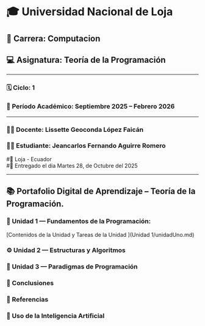 
# 🎓 Universidad Nacional de Loja

## 🧮 Carrera: Computacion
## 💻 Asignatura: Teoría de la Programación  

---

### 🗓️ Ciclo: 1
### 📅 Período Académico: Septiembre 2025 – Febrero 2026  

---

### 👨‍🏫 Docente: Lissette Geoconda López Faicán
### 👨‍🎓 Estudiante: Jeancarlos Fernando Aguirre Romero 



#📍 Loja - Ecuador  
#📆 Entregado el dia Martes 28, de Octubre del 2025

---

## 📚 Portafolio Digital de Aprendizaje – Teoría de la Programación. 

### 🧩 Unidad 1 — Fundamentos de la Programación:

[Contenidos de la Unidad y Tareas de la Unidad ](Unidad 1/unidadUno.md)


### ⚙️ Unidad 2 — Estructuras y Algoritmos 

### 🧠 Unidad 3 — Paradigmas de Programación  

### 🏁 Conclusiones  

### 📖 Referencias  

### 🤖 Uso de la Inteligencia Artificial  

